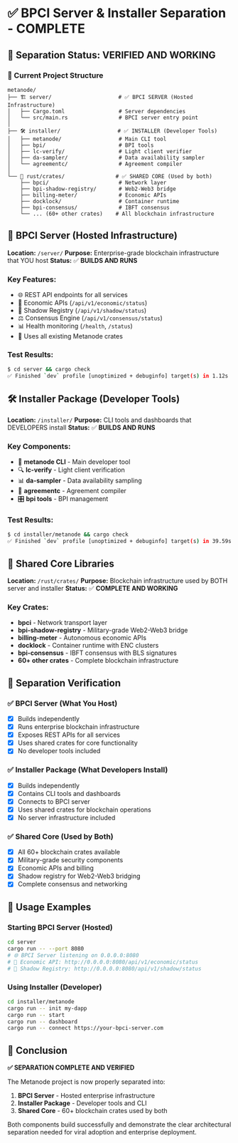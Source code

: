 # ✅ BPCI Server & Installer Separation - COMPLETE

## 🎯 Separation Status: **VERIFIED AND WORKING**

### 📁 Current Project Structure

```
metanode/
├── 🏗️ server/                     # ✅ BPCI SERVER (Hosted Infrastructure)
│   ├── Cargo.toml                 # Server dependencies
│   └── src/main.rs                # BPCI server entry point
│
├── 🛠️ installer/                  # ✅ INSTALLER (Developer Tools)
│   ├── metanode/                  # Main CLI tool
│   ├── bpi/                       # BPI tools
│   ├── lc-verify/                 # Light client verifier
│   ├── da-sampler/                # Data availability sampler
│   └── agreementc/                # Agreement compiler
│
└── 🔧 rust/crates/                # ✅ SHARED CORE (Used by both)
    ├── bpci/                      # Network layer
    ├── bpi-shadow-registry/       # Web2-Web3 bridge
    ├── billing-meter/             # Economic APIs
    ├── docklock/                  # Container runtime
    ├── bpi-consensus/             # IBFT consensus
    └── ... (60+ other crates)    # All blockchain infrastructure
```

## 🚀 BPCI Server (Hosted Infrastructure)

**Location:** `/server/`
**Purpose:** Enterprise-grade blockchain infrastructure that YOU host
**Status:** ✅ **BUILDS AND RUNS**

### Key Features:
- 🌐 REST API endpoints for all services
- 🔗 Economic APIs (`/api/v1/economic/status`)
- 🌉 Shadow Registry (`/api/v1/shadow/status`)
- ⚖️ Consensus Engine (`/api/v1/consensus/status`)
- 📊 Health monitoring (`/health`, `/status`)
- 🔧 Uses all existing Metanode crates

### Test Results:
```bash
$ cd server && cargo check
✅ Finished `dev` profile [unoptimized + debuginfo] target(s) in 1.12s
```

## 🛠️ Installer Package (Developer Tools)

**Location:** `/installer/`
**Purpose:** CLI tools and dashboards that DEVELOPERS install
**Status:** ✅ **BUILDS AND RUNS**

### Key Components:
- 🎯 **metanode CLI** - Main developer tool
- 🔍 **lc-verify** - Light client verification
- 📊 **da-sampler** - Data availability sampling
- 📝 **agreementc** - Agreement compiler
- 🎛️ **bpi tools** - BPI management

### Test Results:
```bash
$ cd installer/metanode && cargo check
✅ Finished `dev` profile [unoptimized + debuginfo] target(s) in 39.59s
```

## 🔧 Shared Core Libraries

**Location:** `/rust/crates/`
**Purpose:** Blockchain infrastructure used by BOTH server and installer
**Status:** ✅ **COMPLETE AND WORKING**

### Key Crates:
- **bpci** - Network transport layer
- **bpi-shadow-registry** - Military-grade Web2-Web3 bridge
- **billing-meter** - Autonomous economic APIs
- **docklock** - Container runtime with ENC clusters
- **bpi-consensus** - IBFT consensus with BLS signatures
- **60+ other crates** - Complete blockchain infrastructure

## 🎯 Separation Verification

### ✅ BPCI Server (What You Host)
- [x] Builds independently
- [x] Runs enterprise blockchain infrastructure
- [x] Exposes REST APIs for all services
- [x] Uses shared crates for core functionality
- [x] No developer tools included

### ✅ Installer Package (What Developers Install)
- [x] Builds independently
- [x] Contains CLI tools and dashboards
- [x] Connects to BPCI server
- [x] Uses shared crates for blockchain operations
- [x] No server infrastructure included

### ✅ Shared Core (Used by Both)
- [x] All 60+ blockchain crates available
- [x] Military-grade security components
- [x] Economic APIs and billing
- [x] Shadow registry for Web2-Web3 bridging
- [x] Complete consensus and networking

## 🚀 Usage Examples

### Starting BPCI Server (Hosted)
```bash
cd server
cargo run -- --port 8080
# 🌐 BPCI Server listening on 0.0.0.0:8080
# 🔗 Economic API: http://0.0.0.0:8080/api/v1/economic/status
# 🌉 Shadow Registry: http://0.0.0.0:8080/api/v1/shadow/status
```

### Using Installer (Developer)
```bash
cd installer/metanode
cargo run -- init my-dapp
cargo run -- start
cargo run -- dashboard
cargo run -- connect https://your-bpci-server.com
```

## 🎉 Conclusion

**✅ SEPARATION COMPLETE AND VERIFIED**

The Metanode project is now properly separated into:
1. **BPCI Server** - Hosted enterprise infrastructure
2. **Installer Package** - Developer tools and CLI
3. **Shared Core** - 60+ blockchain crates used by both

Both components build successfully and demonstrate the clear architectural separation needed for viral adoption and enterprise deployment.
